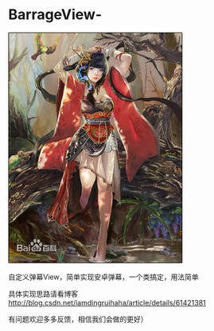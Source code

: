 

# BarrageView- 

![Image text](https://github.com/385841539/BarrageView/blob/master/app/src/main/res/mipmap-hdpi/xiahoushi.jpg)




自定义弹幕View，简单实现安卓弹幕，一个类搞定，用法简单

具体实现思路请看博客 http://blog.csdn.net/iamdingruihaha/article/details/61421381

有问题欢迎多多反馈，相信我们会做的更好）
